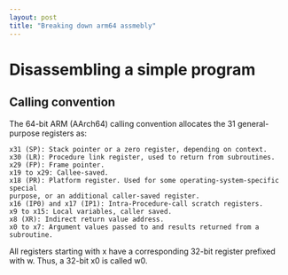 ```yaml
---
layout: post
title: "Breaking down arm64 assmebly"
---
```


# Disassembling a simple program


## Calling convention

The 64-bit ARM (AArch64) calling convention allocates the 31 general-purpose
registers as:
```
x31 (SP): Stack pointer or a zero register, depending on context.
x30 (LR): Procedure link register, used to return from subroutines.
x29 (FP): Frame pointer.
x19 to x29: Callee-saved.
x18 (PR): Platform register. Used for some operating-system-specific special
purpose, or an additional caller-saved register.
x16 (IP0) and x17 (IP1): Intra-Procedure-call scratch registers.
x9 to x15: Local variables, caller saved.
x8 (XR): Indirect return value address.
x0 to x7: Argument values passed to and results returned from a subroutine.
```
All registers starting with x have a corresponding 32-bit register prefixed with
w. Thus, a 32-bit x0 is called w0.
